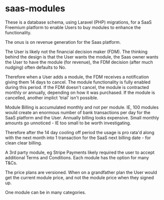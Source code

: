 # saas-modules

These is a database schema, using Laravel (PHP) migrations, for a SaaS Freemium platform to enable Users to buy modules to enhance the functionality.

The onus is on revenue generation for the Saas platform.

The User is likely not the financial decision maker (FDM). The thinking behind the design is that the User wants the module, the Saas owner wants the User to have the module (for revenue), the FDM decision (after much nudging) often defaults to No.

Therefore when a User adds a module, the FDM receives a notification giving them 14 days to cancel. The module functionality is fully enabled during this period. If the FDM doesn't cancel, the module is contracted monthly or annually, depending on how it was purchased. If the module is cancelled, another implict 'trial' isn't possible.

Module Billing is accumulated monthly and not per module. IE, 100 modules would create an enormous number of bank transactions per day for the SaaS platform and the User. Annually billing looks expensive. Small monthly amounts go unnoticed - IE too small to be worth investigating.

Therefore after the 14 day cooling off period the usage is pro rata'd along with the next month into 1 transaction for the SaaS next billing date - for clean clear billing.

A 3rd party module, eg Stripe Payments likely required the user to accept additional Terms and Conditions. Each module has the option for many T&Cs.

The price plans are versioned. When on a grandfather plan the User would get the current module price, and not the module price when they signed up.

One module can be in many categories.
